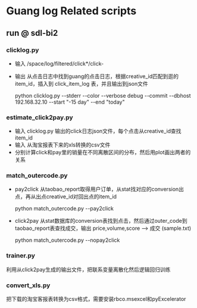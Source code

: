 Guang log Related scripts
===

## run @ sdl-bi2


### clicklog.py
  * 输入 /space/log/filtered/click*/click-
  * 输出 从点击日志中找到guang的点击日志，根据creative_id匹配到逛的item_id，插入到 click_item_log 表，并且输出到json文件

	python clicklog.py --stderr --color --verbose debug --commit --dbhost 192.168.32.10 --start "-15 day" --end "today"

### estimate_click2pay.py
 * 输入 clicklog.py 输出的click日志json文件，每个点击从creative_id查找item_id
 * 输入 从淘宝报表下来的xls转换的csv文件
 * 分别计算click和pay里的销量在不同离散区间的分布，然后用plot画出两者的关系

### match_outercode.py

 * pay2click 从taobao_report取得用户订单，从stat找对应的conversion出点，再从出点creative_id对回出点的item_id

	python match_outercode.py --pay2click

 * click2pay 从stat数据库的conversion表找到点击，然后通过outer_code到taobao_report表查找成交，输出 price,volume,score --> 成交 (sample.txt)

	python match_outercode.py --nopay2click

### trainer.py

利用从click2pay生成的输出文件，把联系变量离散化然后逻辑回归训练

### convert_xls.py

把下载的淘宝客报表转换为csv格式，需要安装rbco.msexcel和pyExcelerator
